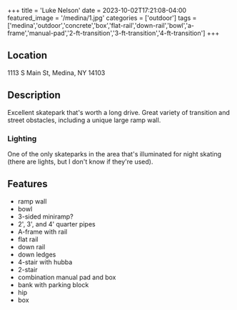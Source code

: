 +++
title = 'Luke Nelson'
date = 2023-10-02T17:21:08-04:00
featured_image = '/medina/1.jpg'
categories = ['outdoor']
tags = ['medina','outdoor','concrete','box','flat-rail','down-rail','bowl','a-frame','manual-pad','2-ft-transition','3-ft-transition','4-ft-transition']
+++

## Location

1113 S Main St, Medina, NY 14103

## Description

Excellent skatepark that's worth a long drive. Great variety of transition and street obstacles, including a unique large ramp wall.

### Lighting

One of the only skateparks in the area that's illuminated for night skating (there are lights, but I don't know if they're used).

## Features

- ramp wall
- bowl
- 3-sided miniramp?
- 2', 3', and 4' quarter pipes
- A-frame with rail
- flat rail
- down rail
- down ledges
- 4-stair with hubba
- 2-stair
- combination manual pad and box
- bank with parking block
- hip
- box
